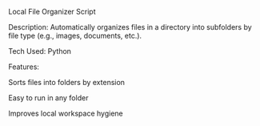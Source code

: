Local File Organizer Script

Description:
Automatically organizes files in a directory into subfolders by file type (e.g., images, documents, etc.).

Tech Used: Python

Features:

Sorts files into folders by extension

Easy to run in any folder

Improves local workspace hygiene 
